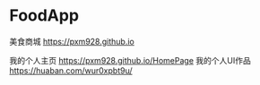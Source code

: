 # FoodApp
美食商城 https://pxm928.github.io


我的个人主页 https://pxm928.github.io/HomePage
我的个人UI作品 https://huaban.com/wur0xpbt9u/